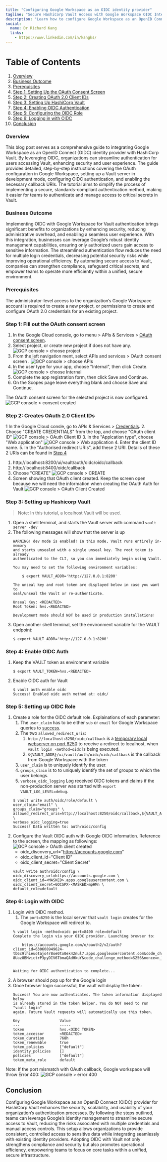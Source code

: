 ```yaml
--- 
title: "Configuring Google Workspace as an OIDC identity provider"
tagline: "Secure HashiCorp Vault Access with Google Workspace OIDC Integration: A Step-by-Step Guide""
description: "Learn how to configure Google Workspace as an OpenID Connect (OIDC) provider for HashiCorp Vault, enhancing authentication security, simplifying access management, and ensuring compliance. This detailed guide covers OAuth setup, Vault server configuration, and OIDC role creation for secure, streamlined access to your organization’s critical secrets."
social:
  name: Dr Richard Kang
  links:
    - https://www.linkedin.com/in/kangks/
---
```


# Table of Contents

1. [Overview](#Overview)
2. [Business Outcome](#business-outcome)
2. [Prerequisites](#prerequisites)
3. [Step 1: Setting Up the OAuth Consent Screen](#step-1-setting-up-the-oauth-consent-screen)
4. [Step 2: Creating OAuth 2.0 Client IDs](#step-2-creating-oauth-2.0-client-ids)
5. [Step 3: Setting Up HashiCorp Vault](#step-3-setting-up-hashicorp-vault)
6. [Step 4: Enabling OIDC Authentication](#step-4-enabling-oidc-authentication)
7. [Step 5: Configuring the OIDC Role](#step-5-configuring-the-oidc-role)
8. [Step 6: Logging in with OIDC](#step-6-logging-in-with-oidc)
9. [Conclusion](#conclusion)

### Overview

This blog post serves as a comprehensive guide to integrating Google Workspace as an OpenID Connect (OIDC) identity provider with HashiCorp Vault. By leveraging OIDC, organizations can streamline authentication for users accessing Vault, enhancing security and user experience. The guide provides detailed, step-by-step instructions covering the OAuth configuration in Google Workspace, setting up a Vault server in development mode, configuring OIDC authentication, and enabling the necessary callback URIs. The tutorial aims to simplify the process of implementing a secure, standards-compliant authentication method, making it easier for teams to authenticate and manage access to critical secrets in Vault.

### Business Outcome

Implementing OIDC with Google Workspace for Vault authentication brings significant benefits to organizations by enhancing security, reducing administrative overhead, and enabling a seamless user experience. With this integration, businesses can leverage Google’s robust identity management capabilities, ensuring only authorized users gain access to sensitive information. The streamlined authentication flow reduces the need for multiple login credentials, decreasing potential security risks while improving operational efficiency. By automating secure access to Vault, companies can strengthen compliance, safeguard critical secrets, and empower teams to operate more efficiently within a unified, secure environment.

### Prerequisites
The administrator-level access to the organization’s Google Workspace account is required to create a new project, or permissions to create and configure OAuth 2.0 credentials for an existing project. 

### Step 1: Fill out the OAuth consent screen
1. In the Google Cloud console, go to  menu > APIs & Services > [OAuth consent screen](https://console.cloud.google.com/apis/credentials/consent).
2. Select project, or create new project if does not have any. ![GCP console > choose project](/assets/images/2024-10-25-Hashicorp-Vault-auth-OIDC/gcp_console_select_project.png)
3. From the left navigation ment, select APIs and services > OAuth consent screen . ![GCP console > choose APIs](/assets/images/2024-10-25-Hashicorp-Vault-auth-OIDC/gcp_console-api-oauth_screen.png)
3. In the user type for your app, choose "Internal", then click Create. ![GCP console > choose Internal](/assets/images/2024-10-25-Hashicorp-Vault-auth-OIDC/gcp_console-api-oauth_screen-internal.png)
3. Complete the app registration form, then click Save and Continue.
4. On the Scopes page leave everything blank and choose Save and Continue.

The OAuth consent screen for the selected project is now configured.![GCP console > consent created](/assets/images/2024-10-25-Hashicorp-Vault-auth-OIDC/gcp_console-api-oauth_screen-completed.png)

### Step 2: Creates OAuth 2.0 Client IDs
1 In the Google Cloud consle, go to APIs & Services > [Credentials](https://console.cloud.google.com/apis/credentials).
2. Choose "CREATE CREDENTIALS" from the top, and choose "OAuth client ID" ![GCP console > OAuth Client ID](/assets/images/2024-10-25-Hashicorp-Vault-auth-OIDC/gcp_console-api-credentials-create_credentials.png)
3. In the "Applcation type", choose "Web application" ![GCP console > Web application](/assets/images/2024-10-25-Hashicorp-Vault-auth-OIDC/gcp_console-api-credentials-create_credentials-web_application.png)
4. Enter the client ID name.
5. In the "Authorised redirect URIs", add these 2 URI. Details of these 2 URIs can be found in [Step 4](#step-5-setting-up-oidc-role)
   1. http://localhost:8200/ui/vault/auth/oidc/oidc/callback
   2. http://localhost:8400/oidc/callback
6. Choose "CREATE" ![GCP console > CREATE](/assets/images/2024-10-25-Hashicorp-Vault-auth-OIDC/gcp_console-api-credentials-create_credentials-web_application-create.png)
5. Screen showing that OAuth client created. Keep the screen open because we will need the information when creating the OAuth Auth for Vault ![GCP console > OAuth Client Created](/assets/images/2024-10-25-Hashicorp-Vault-auth-OIDC/oauth_client_created.png)

### Step 3: Setting up Hashicorp Vault

> Note: In this tutorial, a localhost Vault will be used.

1. Open a shell terminal, and starts the Vault server with command `vault server -dev`
1. The following messages will show that the server is up
    ```
    WARNING! dev mode is enabled! In this mode, Vault runs entirely in-memory
    and starts unsealed with a single unseal key. The root token is already
    authenticated to the CLI, so you can immediately begin using Vault.

    You may need to set the following environment variables:

        $ export VAULT_ADDR='http://127.0.0.1:8200'

    The unseal key and root token are displayed below in case you want to
    seal/unseal the Vault or re-authenticate.

    Unseal Key: <REDACTED>
    Root Token: hvs.<REDACTED>

    Development mode should NOT be used in production installations!
    ```
1. Open another shell terminal, set the environment variable for the VAULT endpoint:
    ```
    $ export VAULT_ADDR='http://127.0.0.1:8200'
    ```

### Step 4: Enable OIDC Auth

1. Keep the VAULT token as environment variable
    ```
    $ export VAULT_TOKEN=hvs.<REDACTED>
    ```    
1. Enable OIDC auth for Vault
    ```
    $ vault auth enable oidc
    Success! Enabled oidc auth method at: oidc/
    ```

### Step 5: Setting up OIDC Role
1. Create a role for the OIDC default role. Explainations of each parameter:
   1. The `user_claim` has to be either `sub` or `email` for Google Workspace queries to [success](https://developer.hashicorp.com/vault/docs/auth/jwt/oidc-providers/google#role). 
   2. The two `allowed_redirect_uris`:
      1. `http://localhost:8250/oidc/callback` is a [temporary local webserver on port 8250](https://developer.hashicorp.com/vault/docs/auth/jwt#redirect-uris) to receive a redirect to localhost, when  `vault login -method=oidc` is being executed.
      2. `${VAULT_ADDR}/ui/vault/auth/oidc/oidc/callback` is the callback from Google Workspace with the token
   3. `user_claim` is to uniquely identify the user.
   4. `groups_claim` is to to uniquely identify the set of groups to which the user belongs.
   5. `verbose_oidc_logging` Log received OIDC tokens and claims if the non-production server was started with `export VAULT_LOG_LEVEL=debug`.
    ```
    $ vault write auth/oidc/role/default \
    user_claim="email" \
    groups_claim="groups" \
    allowed_redirect_uris=http://localhost:8250/oidc/callback,${VAULT_ADDR}/ui/vault/auth/oidc/oidc/callback \
    verbose_oidc_logging=true
    Success! Data written to: auth/oidc/config
    ```
1. Configure the Vault OIDC auth with Google OIDC information. Reference to the screen, the mapping as followings: ![GCP console > OAuth client created](/assets/images/2024-10-25-Hashicorp-Vault-auth-OIDC/oauth_client_created.png)
   * oidc_discovery_url="https://accounts.google.com"
   * oidc_client_id="Client ID"
   * oidc_client_secret="Client Secret"
    ```
    vault write auth/oidc/config \
    oidc_discovery_url=https://accounts.google.com \
    oidc_client_id=<MASKED>.apps.googleusercontent.com \
    oidc_client_secret=GOCSPX-<MASKED>mpHMn \
    default_role=default
    ```


### Step 6: Login with OIDC

1. Login with OIDC method.
   1. The `port=8250` is the local server that `vault login` creates for the Google Workspace will redirect to. 
    ```
    % vault login -method=oidc port=8400 role=default
    Complete the login via your OIDC provider. Launching browser to:

        https://accounts.google.com/o/oauth2/v2/auth?client_id=630608949624-tb6c9lhieuotajo4r8oe0to0ek42nul7.apps.googleusercontent.com&code_challenge=D4VghdGdyoC-8Uaz8BMvictrP3pyDIV6TbmaQAdHkuY&code_challenge_method=S256&nonce=n_TB7BCUd8bzMpm8KSnZxL&redirect_uri=http%3A%2F%2Flocalhost%3A8400%2Foidc%2Fcallback&response_type=code&scope=openid+email+profile&state=st_jIhTjKFTbVMs8k8aoHbb


    Waiting for OIDC authentication to complete...
    ```
1. A browser should pop up for the Google login
1. Once browser login successful, the vault will display the token:
    ```
    Success! You are now authenticated. The token information displayed below
    is already stored in the token helper. You do NOT need to run "vault login"
    again. Future Vault requests will automatically use this token.

    Key                  Value
    ---                  -----
    token                hvs.<OIDC TOKEN>
    token_accessor       <REDACTED>
    token_duration       768h
    token_renewable      true
    token_policies       ["default"]
    identity_policies    []
    policies             ["default"]
    token_meta_role      default
    ```

Note: If the port mismatch with OAuth callback, Google workspace will throw Error 400: ![GCP console > error 400](/assets/images/2024-10-25-Hashicorp-Vault-auth-OIDC/vault_login_oidc-port-mismatch.png)

## Conclusion

Configuring Google Workspace as an OpenID Connect (OIDC) provider for HashiCorp Vault enhances the security, scalability, and usability of your organization’s authentication processes. By following the steps outlined, teams can leverage Google’s identity management to streamline secure access to Vault, reducing the risks associated with multiple credentials and manual access controls. This setup allows organizations to provide consistent, controlled access to sensitive data while integrating seamlessly with existing identity providers. Adopting OIDC with Vault not only strengthens compliance and security but also promotes operational efficiency, empowering teams to focus on core tasks within a unified, secure infrastructure.
